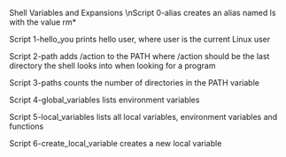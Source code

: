 Shell Variables and Expansions
\nScript 0-alias creates an alias named ls with the value rm*

Script 1-hello_you prints hello user, where user is the current Linux user

Script 2-path adds /action to the PATH where /action should be the last directory the shell looks into when looking for a program

Script 3-paths counts the number of directories in the PATH variable

Script 4-global_variables lists environment variables

Script 5-local_variables lists all local variables, environment variables and functions

Script 6-create_local_variable creates a new local variable

